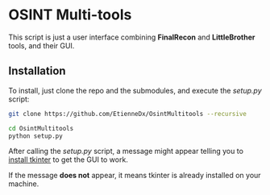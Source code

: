 # OSINT Multi-tools

This script is just a user interface combining **FinalRecon** and **LittleBrother** tools, and their GUI.

## Installation

To install, just clone the repo and the submodules, and execute the *setup.py* script:

````bash
git clone https://github.com/EtienneDx/OsintMultitools --recursive

cd OsintMultitools
python setup.py
````
After calling the *setup.py* script, a message might appear telling you to [install tkinter](https://tkdocs.com/tutorial/install.html) to get the GUI to work.

If the message **does not** appear, it means tkinter is already installed on your machine.